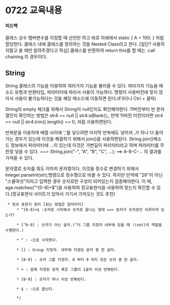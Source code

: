 # 0722 교육내용
#### 피드백
클래스 상수 멤버변수를 지정할 때 선언만 하고 바로 아래에서 static { A = 100; } 처럼 할당한다.
클래스 내에 클래스를 정의하는 것을 Nested Class라고 한다. [일단? 사용하지말고 쓸 때만 알려주겠다고 하심]
클래스를 반환하여 return this를 할 때는 .call chaining.의 경우이다.

## String
String 클래스의 기능을 이용하여 여러가지 기능을 불러올 수 있다. 여러가지 기능을 메소드 유형과 반환타입, 파라미터에 따라서 사용이 가능하다.
명령이 사용버전에 맞지 않아서 사용이 불가능하다는 것을 해당 메소드에 이동하면 된다.(F3이나 Ctrl + 클릭)

String의 empty 체크를 위해서 String이 null인지도 확인해야한다.
11버전부터 빈 문자열인지 확인하는 방법은 str4 == null || str4.isBlank();, 만약 11버전 이전이라면 str4 == null || str4.trim().length() == 0;
처럼 사용하면된다.

반복문을 이용하여 배열 사이에 ','를 넣으려면 마지막 반복에도 넣어져 ,가 하나 더 들어가는 경우가 있는데 이것을 해결하기 위해서 join()을 사용하면된다. 
String.join()메소드 정보에서 파라미터에 ...이 있는데 이것은 가변길이 파라미터라고 하며 파라미터를 무한정 넣을 수 있다.
==> String.join("-", "A", "B", "C", ...); ==> A-B-C-... 의 결과를 가져올 수 있다.

문자열로 숫자를 줘도 어차피 문자열이다. 이것을 정수로 변경하기 위해서 Integer.parseInt(str);명령으로 정수형으로 바꿀 수 있다.
하지만 만약에 "26"이 아닌 "스물여섯"이라고 입력한 경우 숫자로만 구성이 되어있는지 검증해야한다. 이 때, age.matches("^[0-9]+$")을 사용하여 정규표현식을 사용하여 맞는지 확인할 수 있다.(정규표현식 사이트가 있어서 거기서 가져오는 것도 추천)

     * 정규 표현식 정리 [읽는 방법은 알아야지]
		 * ^[0-9]+$ :숫자로 시작해서 숫자로 끝나는 형태 ==> 문자가 숫자로만 이루어져 있는가?

   		 * [^0-9] : 숫자가 아닌 글자.(^이 그룹 지정자 내부에 있을 때 !(not)의 역할을 수행한다.)
   
		 * ^ : ~으로 시작한다.
   
		 * [] : Group 지정자. 내부에 지정된 문자 중 한 글자.
   
		 * [0-9] : 숫자 그룹 지정자. 0 부터 9 까지 모든 숫자 중 한 글자.
   
		 * + : 앞에 지정된 문자 혹은 그룹이 1글자 이상 반복된다.
   
		 * [0-9] : 숫자가 하나 이상 반복된다.
   
		 * $ : ~으로 끝난다.
   
		 */
